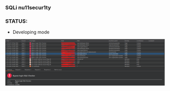 ### SQLi nu11secur1ty

### STATUS:
- Developing mode

![](https://github.com/nu11secur1ty/PortSwigger-Web-Security-Academy/blob/main/BCheck/SQLi-bypass%20authentication-login/docs/Bypass-Login-SQLi-Checker.png)
